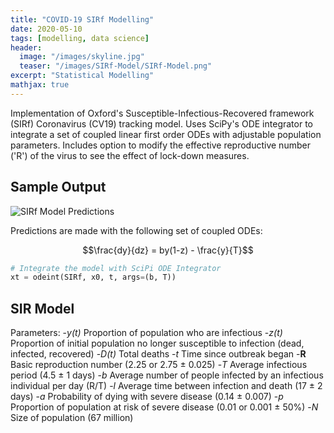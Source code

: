 ```yaml
---
title: "COVID-19 SIRf Modelling"
date: 2020-05-10
tags: [modelling, data science]
header:
  image: "/images/skyline.jpg"
  teaser: "/images/SIRf-Model/SIRf-Model.png"
excerpt: "Statistical Modelling"
mathjax: true
---
```


Implementation of Oxford's Susceptible-Infectious-Recovered framework (SIRf) Coronavirus (CV19) tracking model. Uses SciPy's ODE integrator to integrate a set of coupled linear first order ODEs with adjustable population parameters. Includes option to modify the effective reproductive number ('R') of the virus to see the effect of lock-down measures.


## Sample Output

<img src="{{ site.url }}{{ site.baseurl }}/images/SIRf-Model/SIRf-Model.png" alt="SIRf Model Predictions">

Predictions are made with the following set of coupled ODEs:

$$\frac{dy}{dz} = by(1-z) - \frac{y}{T}$$

```python
# Integrate the model with SciPi ODE Integrator
xt = odeint(SIRf, x0, t, args=(b, T))
```

## SIR Model

Parameters:
-*y(t)*  Proportion of population who are infectious
-*z(t)* Proportion of initial population no longer susceptible to infection (dead, infected, recovered)
-*D(t)*  Total deaths
-*t*  Time since outbreak began
-**R**  Basic reproduction number (2.25 or 2.75 ± 0.025)
-*T*  Average infectious period (4.5 ± 1 days)
-*b*  Average number of people infected by an infectious individual per day (R/T)
-*l*  Average time between infection and death (17 ± 2 days)
-*a*  Probability of dying with severe disease (0.14 ± 0.007)
-*p*  Proportion of population at risk of severe disease (0.01 or 0.001 ± 50%)
-*N*  Size of population (67 million)
